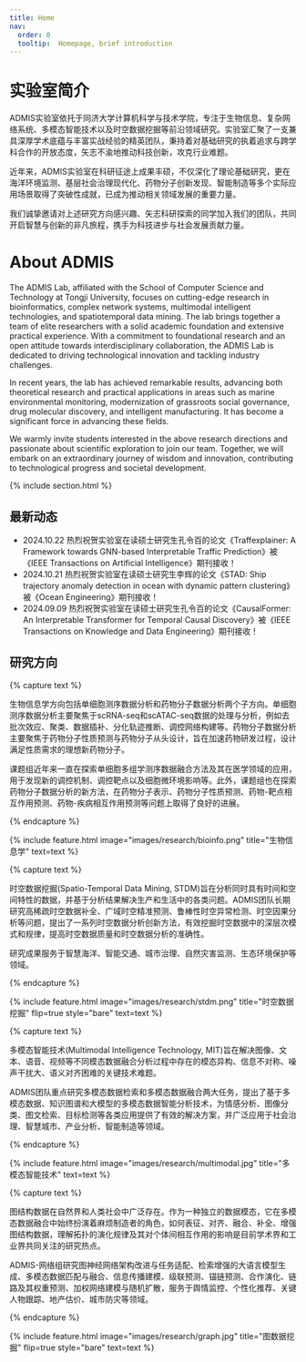 ```yaml
---
title: Home
nav:
  order: 0
  tooltip:  Homepage, brief introduction
---
```


# 实验室简介

ADMIS实验室依托于同济大学计算机科学与技术学院，专注于生物信息、复杂网络系统、多模态智能技术以及时空数据挖掘等前沿领域研究。实验室汇聚了一支兼具深厚学术底蕴与丰富实战经验的精英团队，秉持着对基础研究的执着追求与跨学科合作的开放态度，矢志不渝地推动科技创新，攻克行业难题。

近年来，ADMIS实验室在科研征途上成果丰硕，不仅深化了理论基础研究，更在海洋环境监测、基层社会治理现代化、药物分子创新发现、智能制造等多个实际应用场景取得了突破性成就，已成为推动相关领域发展的重要力量。

我们诚挚邀请对上述研究方向感兴趣、矢志科研探索的同学加入我们的团队，共同开启智慧与创新的非凡旅程，携手为科技进步与社会发展贡献力量。

# About ADMIS

The ADMIS Lab, affiliated with the School of Computer Science and Technology at Tongji University, focuses on cutting-edge research in bioinformatics, complex network systems, multimodal intelligent technologies, and spatiotemporal data mining. The lab brings together a team of elite researchers with a solid academic foundation and extensive practical experience. With a commitment to foundational research and an open attitude towards interdisciplinary collaboration, the ADMIS Lab is dedicated to driving technological innovation and tackling industry challenges.

In recent years, the lab has achieved remarkable results, advancing both theoretical research and practical applications in areas such as marine environmental monitoring, modernization of grassroots social governance, drug molecular discovery, and intelligent manufacturing. It has become a significant force in advancing these fields.

We warmly invite students interested in the above research directions and passionate about scientific exploration to join our team. Together, we will embark on an extraordinary journey of wisdom and innovation, contributing to technological progress and societal development.


{% include section.html %}

## 最新动态
<!-- - 2024.9.12 热烈祝贺实验室在读硕士研究生李辉的论文《》被《XXX》期刊接收！ -->
- 2024.10.22 热烈祝贺实验室在读硕士研究生孔令百的论文《Traffexplainer: A Framework towards GNN-based Interpretable Traffic Prediction》被《IEEE Transactions on Artificial Intelligence》期刊接收！
- 2024.10.21 热烈祝贺实验室在读硕士研究生李辉的论文《STAD: Ship trajectory anomaly detection in ocean with dynamic pattern clustering》被《Ocean Engineering》期刊接收！
- 2024.09.09 热烈祝贺实验室在读硕士研究生孔令百的论文《CausalFormer: An Interpretable Transformer for Temporal Causal Discovery》被《IEEE Transactions on Knowledge and Data Engineering》期刊接收！

<!-- see more -->

## 研究方向

{% capture text %}

生物信息学方向包括单细胞测序数据分析和药物分子数据分析两个子方向。单细胞测序数据分析主要聚焦于scRNA-seq和scATAC-seq数据的处理与分析，例如去批次效应、聚类、数据插补、分化轨迹推断、调控网络构建等。药物分子数据分析主要聚焦于药物分子性质预测与药物分子从头设计，旨在加速药物研发过程，设计满足性质需求的理想新药物分子。

课题组近年来一直在探索单细胞多组学测序数据融合方法及其在医学领域的应用，用于发现新的调控机制、调控靶点以及细胞微环境影响等。此外，课题组也在探索药物分子数据分析的新方法，在药物分子表示、药物分子性质预测、药物-靶点相互作用预测、药物-疾病相互作用预测等问题上取得了良好的进展。

{% endcapture %}

{%
  include feature.html
  image="images/research/bioinfo.png"
  title="生物信息学"
  text=text
%}

{% capture text %}

时空数据挖掘(Spatio-Temporal Data Mining, STDM)旨在分析同时具有时间和空间特性的数据，并基于分析结果解决生产和生活中的各类问题。ADMIS团队长期研究高稀疏时空数据补全、广域时空精准预测、鲁棒性时空异常检测、时空因果分析等问题，提出了一系列时空数据分析创新方法，有效挖掘时空数据中的深层次模式和规律，提高时空数据质量和时空数据分析的准确性。

研究成果服务于智慧海洋、智能交通、城市治理、自然灾害监测、生态环境保护等领域。

{% endcapture %}

{%
  include feature.html
  image="images/research/stdm.png"
  title="时空数据挖掘"
  flip=true
  style="bare"
  text=text
%}

{% capture text %}

多模态智能技术(Multimodal Intelligence Technology, MIT)旨在解决图像、文本、语音、视频等不同模态数据融合分析过程中存在的模态异构、信息不对称、噪声干扰大、语义对齐困难的关键技术难题。

ADMIS团队重点研究多模态数据检索和多模态数据融合两大任务，提出了基于多模态数据、知识图谱和大模型的多模态数据智能分析技术，为情感分析、图像分类、图文检索、目标检测等各类应用提供了有效的解决方案，并广泛应用于社会治理、智慧城市、产业分析、智能制造等领域。


{% endcapture %}

{%
  include feature.html
  image="images/research/multimodal.jpg"
  title="多模态智能技术"
  text=text
%}

{% capture text %}

图结构数据在自然界和人类社会中广泛存在。作为一种独立的数据模态，它在多模态数据融合中始终扮演着麻烦制造者的角色，如何表征、对齐、融合、补全、增强图结构数据，理解拓扑的演化规律及其对个体间相互作用的影响是目前学术界和工业界共同关注的研究热点。

ADMIS-网络组研究图神经网络架构改进与任务适配、检索增强的大语言模型生成、多模态数据匹配与融合、信息传播建模、级联预测、锚链预测、合作演化、链路及其权重预测、加权网络建模与随机扩散，服务于舆情监控、个性化推荐、关键人物跟踪、地产估价、城市防灾等领域。

{% endcapture %}

{%
  include feature.html
  image="images/research/graph.jpg"
  title="图数据挖掘"
  flip=true
  style="bare"
  text=text
%}
